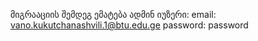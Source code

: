 მიგრააციის შემდეგ ემატება ადმინ იუზერი:
email: vano.kukutchanashvili.1@btu.edu.ge
password: password
